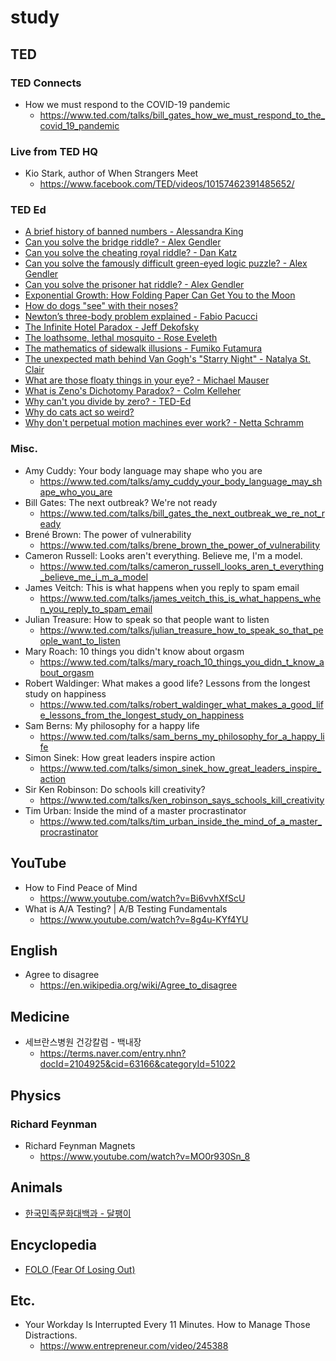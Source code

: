 # study

## TED
### TED Connects
* How we must respond to the COVID-19 pandemic
  * https://www.ted.com/talks/bill_gates_how_we_must_respond_to_the_covid_19_pandemic

### Live from TED HQ
* Kio Stark, author of When Strangers Meet
  * https://www.facebook.com/TED/videos/10157462391485652/

### TED Ed
* [A brief history of banned numbers - Alessandra King](https://www.youtube.com/watch?v=VmWVXOIQblM)
* [Can you solve the bridge riddle? - Alex Gendler](https://ed.ted.com/lessons/can-you-solve-the-bridge-riddle-alex-gendler)
* [Can you solve the cheating royal riddle? - Dan Katz](https://www.youtube.com/watch?v=hk9c7sJ08Bg)
* [Can you solve the famously difficult green-eyed logic puzzle? - Alex Gendler](https://ed.ted.com/lessons/the-famously-difficult-green-eyed-logic-puzzle-alex-gendler)
* [Can you solve the prisoner hat riddle? - Alex Gendler](https://ed.ted.com/lessons/can-you-solve-the-prisoner-hat-riddle-alex-gendler)
* [Exponential Growth: How Folding Paper Can Get You to the Moon](https://www.youtube.com/watch?v=AmFMJC45f1Q)
* [How do dogs "see" with their noses?](https://www.ted.com/talks/alexandra_horowitz_how_do_dogs_see_with_their_noses)
* [Newton’s three-body problem explained - Fabio Pacucci](https://www.youtube.com/watch?v=D89ngRr4uZg)
* [The Infinite Hotel Paradox - Jeff Dekofsky](https://ed.ted.com/lessons/the-infinite-hotel-paradox-jeff-dekofsky)
* [The loathsome, lethal mosquito - Rose Eveleth](https://ed.ted.com/lessons/the-loathsome-lethal-mosquito-rose-eveleth)
* [The mathematics of sidewalk illusions - Fumiko Futamura](https://www.youtube.com/watch?v=wujEE3PRVUo)
* [The unexpected math behind Van Gogh's "Starry Night" - Natalya St. Clair](https://www.youtube.com/watch?v=PMerSm2ToFY)
* [What are those floaty things in your eye? - Michael Mauser](https://ed.ted.com/lessons/what-are-those-floaty-things-in-your-eye-michael-mauser)
* [What is Zeno's Dichotomy Paradox? - Colm Kelleher](https://www.youtube.com/watch?v=EfqVnj-sgcc)
* [Why can't you divide by zero? - TED-Ed](https://www.youtube.com/watch?v=NKmGVE85GUU)
* [Why do cats act so weird?](https://www.ted.com/talks/tony_buffington_why_do_cats_act_so_weird)
* [Why don't perpetual motion machines ever work? - Netta Schramm](https://www.youtube.com/watch?v=A-QgGXbDyR0)

### Misc.
* Amy Cuddy: Your body language may shape who you are
  * https://www.ted.com/talks/amy_cuddy_your_body_language_may_shape_who_you_are
* Bill Gates: The next outbreak? We're not ready
  * https://www.ted.com/talks/bill_gates_the_next_outbreak_we_re_not_ready
* Brené Brown: The power of vulnerability
  * https://www.ted.com/talks/brene_brown_the_power_of_vulnerability
* Cameron Russell: Looks aren't everything. Believe me, I'm a model.
  * https://www.ted.com/talks/cameron_russell_looks_aren_t_everything_believe_me_i_m_a_model
* James Veitch: This is what happens when you reply to spam email
  * https://www.ted.com/talks/james_veitch_this_is_what_happens_when_you_reply_to_spam_email
* Julian Treasure: How to speak so that people want to listen
  * https://www.ted.com/talks/julian_treasure_how_to_speak_so_that_people_want_to_listen
* Mary Roach: 10 things you didn't know about orgasm
  * https://www.ted.com/talks/mary_roach_10_things_you_didn_t_know_about_orgasm
* Robert Waldinger: What makes a good life? Lessons from the longest study on happiness
  * https://www.ted.com/talks/robert_waldinger_what_makes_a_good_life_lessons_from_the_longest_study_on_happiness
* Sam Berns: My philosophy for a happy life
  * https://www.ted.com/talks/sam_berns_my_philosophy_for_a_happy_life
* Simon Sinek: How great leaders inspire action
  * https://www.ted.com/talks/simon_sinek_how_great_leaders_inspire_action
* Sir Ken Robinson: Do schools kill creativity?
  * https://www.ted.com/talks/ken_robinson_says_schools_kill_creativity
* Tim Urban: Inside the mind of a master procrastinator
  * https://www.ted.com/talks/tim_urban_inside_the_mind_of_a_master_procrastinator

## YouTube
* How to Find Peace of Mind
  * https://www.youtube.com/watch?v=Bi6vvhXfScU
* What is A/A Testing? | A/B Testing Fundamentals
  * https://www.youtube.com/watch?v=8g4u-KYf4YU

## English
* Agree to disagree
  * https://en.wikipedia.org/wiki/Agree_to_disagree

## Medicine
* 세브란스병원 건강칼럼 - 백내장
  * https://terms.naver.com/entry.nhn?docId=2104925&cid=63166&categoryId=51022

## Physics
### Richard Feynman
* Richard Feynman Magnets
  * https://www.youtube.com/watch?v=MO0r930Sn_8

## Animals
* [한국민족문화대백과 - 달팽이](https://terms.naver.com/entry.nhn?docId=534462&cid=46639&categoryId=46639)

## Encyclopedia
* [FOLO (Fear Of Losing Out)](https://100.daum.net/encyclopedia/view/201XXX2010066)

## Etc.
* Your Workday Is Interrupted Every 11 Minutes. How to Manage Those Distractions.
  * https://www.entrepreneur.com/video/245388
